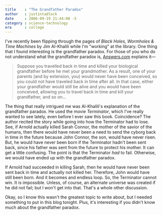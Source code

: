 ```yaml
---
title    : "The Grandfather Paradox"
author   : justintadlock
date     : 2006-09-19 21:44:00 -5
category : science-technology
era      : college
---
```


I've recently been flipping through the pages of  <i> Black Holes, Wormholes &amp; Time Machines</i>
by Jim Al-Khalili while I'm "working" at the library.  One thing that I found interesting is the grandfather paradox.  For those of you who do not understand what the grandfather paradox is, <a href="http://www.answers.com/grandfather%20paradox" title="Answers.com's Definition" rel="external"> Answers.com</a> explains it&mdash;

> Suppose you travelled back in time and killed your biological grandfather before he met your grandmother. As a result, one of your parents (and by extension, you) would never have been conceived, so you could not have traveled back in time after all. In that case, either your grandfather would still be alive and you would have been conceived, allowing you to travel back in time and kill your grandfather, and so on...

The thing that really intrigued me was Al-Khalili's explanation of the grandfather paradox.  He used the movie <i> Terminator</i>, which I've really wanted to see lately, even before I ever saw this book.  Coincidence?  The author recited the story while going into how the Terminator had to lose.  See, if Arnold actually killed Sarah Connor, the mother of the savior of the humans, then there would have never been a need to send the cyborg back in time in the future because John Connor, the son, would have never risen.  But, he would have never been born if the Terminator hadn't been sent back, since his father was sent from the future to protect his mother.  It can get a little confusing.  The point is that the Terminator <i> had</i> to fail.  Otherwise, we would have ended up with the grandfather paradox.

If Arnold had succeeded in killing Sarah, then he would have never been sent back in time and actually not killed her.  Therefore, John would have still been born.  And it becomes and endless loop.  So, the Terminator cannot win.  It is impossible.  Unless, of course, an alternate universe was created if he did not fail; but I won't get into that.  That's a whole other discussion.

Okay, so I know this wasn't the greatest topic to write about, but I needed something to put in this blog tonight.  Plus, it's interesting if you didn't know much about the grandfather paradox.
